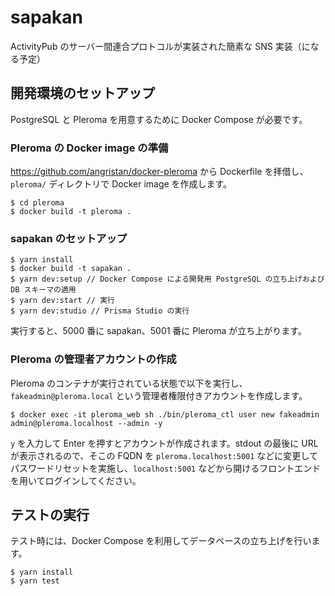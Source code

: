 # sapakan

ActivityPub のサーバー間連合プロトコルが実装された簡素な SNS 実装（になる予定）

## 開発環境のセットアップ

PostgreSQL と Pleroma を用意するために Docker Compose が必要です。

### Pleroma の Docker image の準備

https://github.com/angristan/docker-pleroma から Dockerfile を拝借し、`pleroma/` ディレクトリで Docker image を作成します。

```
$ cd pleroma
$ docker build -t pleroma .
```

### sapakan のセットアップ

```
$ yarn install
$ docker build -t sapakan .
$ yarn dev:setup // Docker Compose による開発用 PostgreSQL の立ち上げおよび DB スキーマの適用
$ yarn dev:start // 実行
$ yarn dev:studio // Prisma Studio の実行
```

実行すると、5000 番に sapakan、5001 番に Pleroma が立ち上がります。

### Pleroma の管理者アカウントの作成

Pleroma のコンテナが実行されている状態で以下を実行し、`fakeadmin@pleroma.local` という管理者権限付きアカウントを作成します。

```
$ docker exec -it pleroma_web sh ./bin/pleroma_ctl user new fakeadmin admin@pleroma.localhost --admin -y
```

`y` を入力して Enter を押すとアカウントが作成されます。stdout の最後に URL が表示されるので、そこの FQDN を `pleroma.localhost:5001` などに変更してパスワードリセットを実施し、`localhost:5001` などから開けるフロントエンドを用いてログインしてください。

## テストの実行

テスト時には、Docker Compose を利用してデータベースの立ち上げを行います。

```
$ yarn install
$ yarn test
```
